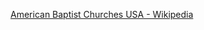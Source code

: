 ﻿[American Baptist Churches USA - Wikipedia](https://en.wikipedia.org/wiki/American_Baptist_Churches_USA)